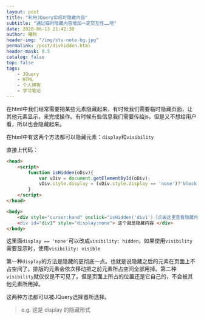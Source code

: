 ```yaml
---
layout: post
title: "利用JQuery实现可隐藏内容"
subtitle: "通过临时隐藏内容增加一定交互性……吧"
date: 2020-06-13 21:42:30
author: 曦秋
header-img: "/img/stu-note-bg.jpg"
permalink: /post/divhidden.html
header-mask: 0.5
catalog: false
top: false
tags: 
    - JQuery
    - HTML
    - 个人博客
    - 学习笔记
---
```


在html中我们经常需要把某些元素隐藏起来，有时候我们需要临时隐藏页面，让其他元素显示，来完成操作。有时候有些信息我们需要传给js，但是又不想给用户看，所以也会隐藏起来。

在html中有这两个方法都可以隐藏元素：`display`和`visibility`

直接上代码：

``` html
<head>
    <script>
        function isHidden(oDiv){
            var vDiv = document.getElementById(oDiv);
            vDiv.style.display = (vDiv.style.display == 'none')?'block':'none';
        }
    </script>
</head>

<body>
    <div style="cursor:hand" onclick="isHidden('div1')（点击这里查看隐藏内容）</div>
    <div id="div1" style="display:none"> 这个就是隐藏内容 </div>
</body>
```

这里面`display == 'none'`可以改成`visibility: hidden`，如果使用`visibility`需要显示时，使用`visibility: visible`

第一种`display`的方法是隐藏的更彻底一点。也就是说隐藏之后的元素在页面上不占空间了。排版的元素会依次移动把之前元素所占空间全部用掉。第二种`visibility`就仅仅是不可见了。但是页面上所占的位置还是它自己的，不会被其他元素所用掉。

这两种方法都可以被JQuery选择器所选择。

> <div style="cursor:hand" onclick="isHidden('div1')">e.g. 这是 display 的隐藏形式 </div>

<div id="div1" style="display:none"> 这个就是 display 的隐藏内容</div>

<!--
> <div style="cursor:hand" onclick="isHidden1('div2')">e.g. 这是 visibility 的隐藏形式 </div>

<div id="div2" style="visibility:hidden"> 这个就是 visibility 的隐藏内容</div>
-->